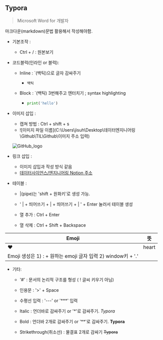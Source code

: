 ## Typora

> Microsoft Word for 개발자

마크다운(markdown)문법 활용해서 작성해야함.

- 기본조작 :

  - Ctrl + / : 원본보기

- 코드블럭(인라인 or 블럭):

  - Inline : `(백틱)으로 글자 감싸주기

    - `백틱`

  - Block : `(백틱) 3번해주고 엔터치기 ; syntax highlighting

    - ```python
      print('hello')
      ```

- 이미지 삽입 :

  - 캡쳐 방법 : Ctrl + shift + s
  - ![이미지 파일 이름](C:\Users\jisuh\Desktop\데이터엔지니어링\Github\TIL\Github\이미지 주소 입력)

  ![GitHub_logo](C:\Users\jisuh\AppData\Roaming\Typora\typora-user-images\image-20211230185051758.png)

  

- 링크 삽입 :

  - 이미지 삽입과 작성 방식 같음
  - [데이터사이언스/엔지니어링 Notion 주소](https://hphk.notion.site/11-12-5145aa915a89402f8a4b23b4eb9b1c26)

- 테이블 :

  - |(pipe)는 'shift + 원화키'로 생성 가능. 

  - ' | + 띄어쓰기 + | + 띄어쓰기 + | ' + Enter 눌러서 테이블 생성

  - 열 추가 : Ctrl + Enter 

  - 열 삭제 : Ctrl + Shift + Backspace

| Emoji                                                        | 뜻    |
| ------------------------------------------------------------ | ----- |
| :heart:                                                      | heart |
| Emoji 생성은 1) : + 원하는 emoji 글자 입력 2) window키 + '.' |       |

- 기타:

  - '#' : 문서의 논리적 구조를 형성 ( ! 글씨 키우기 아님)

  - 인용문 : '>' + Space
  - 수평선 입력 : '---' or '***' 입력
  - Italic : 언더바로 감싸주기 or '*'로 감싸주기. _Typora_
  - Bold : 언더바 2개로 감싸주기 or '**'로 감싸주기. __Typora__
  - Strikethrough(취소선) : 물결표 2개로 감싸기 ~~Typora~~


​    

  

